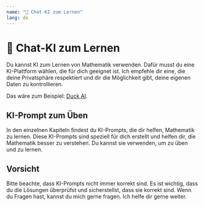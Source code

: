 ```yaml
---
name: "🥋 Chat-KI zum Lernen"
lang: de
---
```


# 🥋 Chat-KI zum Lernen

Du kannst KI zum Lernen von Mathematik verwenden. Dafür musst du eine KI-Plattform wählen, die für dich geeignet ist. Ich empfehle dir eine, die deine Privatsphäre respektiert und dir die Möglichkeit gibt, deine eigenen Daten zu kontrollieren.

Das wäre zum Beispiel: [Duck AI](https://duck.ai/).

## KI-Prompt zum Üben

In den einzelnen Kapiteln findest du KI-Prompts, die dir helfen, Mathematik zu lernen. Diese KI-Prompts sind speziell für dich erstellt und helfen dir, die Mathematik besser zu verstehen. Du kannst sie verwenden, um zu üben und zu lernen.

## Vorsicht

Bitte beachte, dass KI-Prompts nicht immer korrekt sind. Es ist wichtig, dass du die Lösungen überprüfst und sicherstellst, dass sie korrekt sind. Wenn du Fragen hast, kannst du mich gerne fragen. Ich helfe dir gerne weiter.